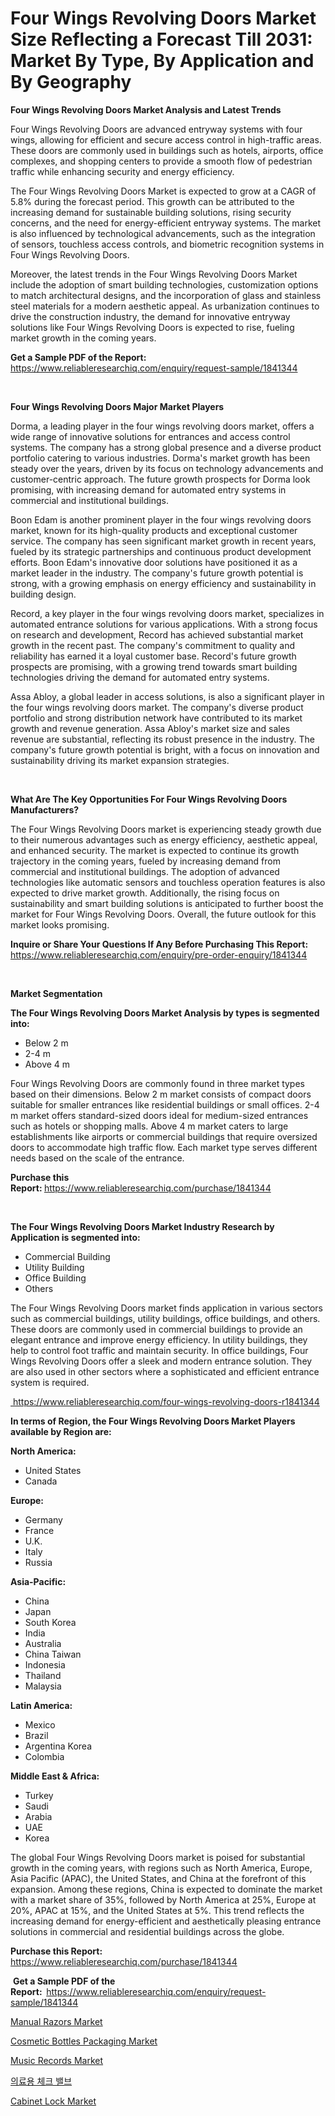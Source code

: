 <p><h1>Four Wings Revolving Doors Market Size Reflecting a Forecast Till 2031: Market By Type, By Application and By Geography</h1></p><p><strong>Four Wings Revolving Doors Market Analysis and Latest Trends</strong></p>
<p><p>Four Wings Revolving Doors are advanced entryway systems with four wings, allowing for efficient and secure access control in high-traffic areas. These doors are commonly used in buildings such as hotels, airports, office complexes, and shopping centers to provide a smooth flow of pedestrian traffic while enhancing security and energy efficiency.</p><p>The Four Wings Revolving Doors Market is expected to grow at a CAGR of 5.8% during the forecast period. This growth can be attributed to the increasing demand for sustainable building solutions, rising security concerns, and the need for energy-efficient entryway systems. The market is also influenced by technological advancements, such as the integration of sensors, touchless access controls, and biometric recognition systems in Four Wings Revolving Doors.</p><p>Moreover, the latest trends in the Four Wings Revolving Doors Market include the adoption of smart building technologies, customization options to match architectural designs, and the incorporation of glass and stainless steel materials for a modern aesthetic appeal. As urbanization continues to drive the construction industry, the demand for innovative entryway solutions like Four Wings Revolving Doors is expected to rise, fueling market growth in the coming years.</p></p>
<p><strong>Get a Sample PDF of the Report:&nbsp;</strong> <a href="https://www.reliableresearchiq.com/enquiry/request-sample/1841344">https://www.reliableresearchiq.com/enquiry/request-sample/1841344</a></p>
<p>&nbsp;</p>
<p><strong>Four Wings Revolving Doors Major Market Players</strong></p>
<p><p>Dorma, a leading player in the four wings revolving doors market, offers a wide range of innovative solutions for entrances and access control systems. The company has a strong global presence and a diverse product portfolio catering to various industries. Dorma's market growth has been steady over the years, driven by its focus on technology advancements and customer-centric approach. The future growth prospects for Dorma look promising, with increasing demand for automated entry systems in commercial and institutional buildings.</p><p>Boon Edam is another prominent player in the four wings revolving doors market, known for its high-quality products and exceptional customer service. The company has seen significant market growth in recent years, fueled by its strategic partnerships and continuous product development efforts. Boon Edam's innovative door solutions have positioned it as a market leader in the industry. The company's future growth potential is strong, with a growing emphasis on energy efficiency and sustainability in building design.</p><p>Record, a key player in the four wings revolving doors market, specializes in automated entrance solutions for various applications. With a strong focus on research and development, Record has achieved substantial market growth in the recent past. The company's commitment to quality and reliability has earned it a loyal customer base. Record's future growth prospects are promising, with a growing trend towards smart building technologies driving the demand for automated entry systems.</p><p>Assa Abloy, a global leader in access solutions, is also a significant player in the four wings revolving doors market. The company's diverse product portfolio and strong distribution network have contributed to its market growth and revenue generation. Assa Abloy's market size and sales revenue are substantial, reflecting its robust presence in the industry. The company's future growth potential is bright, with a focus on innovation and sustainability driving its market expansion strategies.</p></p>
<p>&nbsp;</p>
<p><strong>What Are The Key Opportunities For Four Wings Revolving Doors Manufacturers?</strong></p>
<p><p>The Four Wings Revolving Doors market is experiencing steady growth due to their numerous advantages such as energy efficiency, aesthetic appeal, and enhanced security. The market is expected to continue its growth trajectory in the coming years, fueled by increasing demand from commercial and institutional buildings. The adoption of advanced technologies like automatic sensors and touchless operation features is also expected to drive market growth. Additionally, the rising focus on sustainability and smart building solutions is anticipated to further boost the market for Four Wings Revolving Doors. Overall, the future outlook for this market looks promising.</p></p>
<p><strong>Inquire or Share Your Questions If Any Before Purchasing This Report:</strong> <a href="https://www.reliableresearchiq.com/enquiry/pre-order-enquiry/1841344">https://www.reliableresearchiq.com/enquiry/pre-order-enquiry/1841344</a></p>
<p>&nbsp;</p>
<p><strong>Market Segmentation</strong></p>
<p><strong>The Four Wings Revolving Doors Market Analysis by types is segmented into:</strong></p>
<p><ul><li>Below 2 m</li><li>2-4 m</li><li>Above 4 m</li></ul></p>
<p><p>Four Wings Revolving Doors are commonly found in three market types based on their dimensions. Below 2 m market consists of compact doors suitable for smaller entrances like residential buildings or small offices. 2-4 m market offers standard-sized doors ideal for medium-sized entrances such as hotels or shopping malls. Above 4 m market caters to large establishments like airports or commercial buildings that require oversized doors to accommodate high traffic flow. Each market type serves different needs based on the scale of the entrance.</p></p>
<p><strong>Purchase this Report:&nbsp;</strong><a href="https://www.reliableresearchiq.com/purchase/1841344">https://www.reliableresearchiq.com/purchase/1841344</a></p>
<p>&nbsp;</p>
<p><strong>The Four Wings Revolving Doors Market Industry Research by Application is segmented into:</strong></p>
<p><ul><li>Commercial Building</li><li>Utility Building</li><li>Office Building</li><li>Others</li></ul></p>
<p><p>The Four Wings Revolving Doors market finds application in various sectors such as commercial buildings, utility buildings, office buildings, and others. These doors are commonly used in commercial buildings to provide an elegant entrance and improve energy efficiency. In utility buildings, they help to control foot traffic and maintain security. In office buildings, Four Wings Revolving Doors offer a sleek and modern entrance solution. They are also used in other sectors where a sophisticated and efficient entrance system is required.</p></p>
<p><a href="https://www.reliableresearchiq.com/four-wings-revolving-doors-r1841344">&nbsp;https://www.reliableresearchiq.com/four-wings-revolving-doors-r1841344</a></p>
<p><strong>In terms of Region, the Four Wings Revolving Doors Market Players available by Region are:</strong></p>
<p>
    <p> <strong> North America: </strong>
        <ul>
            <li>United States</li>
            <li>Canada</li>
        </ul>
        </p> 
    <p> <strong> Europe: </strong>
        <ul>
            <li>Germany</li>
            <li>France</li>
            <li>U.K.</li>
            <li>Italy</li>
            <li>Russia</li>
        </ul>
        </p> 
    <p> <strong> Asia-Pacific: </strong>
        <ul>
            <li>China</li>
            <li>Japan</li>
            <li>South Korea</li>
            <li>India</li>
            <li>Australia</li>
            <li>China Taiwan</li>
            <li>Indonesia</li>
            <li>Thailand</li>
            <li>Malaysia</li>
        </ul>
        </p> 
    <p> <strong> Latin America: </strong>
        <ul>
            <li>Mexico</li>
            <li>Brazil</li>
            <li>Argentina Korea</li>
            <li>Colombia</li>
        </ul>
        </p> 
    <p> <strong> Middle East & Africa: </strong>
        <ul>
            <li>Turkey</li>
            <li>Saudi</li>
            <li>Arabia</li>
            <li>UAE</li>
            <li>Korea</li>
        </ul>
    </p>
    </p>
<p><p>The global Four Wings Revolving Doors market is poised for substantial growth in the coming years, with regions such as North America, Europe, Asia Pacific (APAC), the United States, and China at the forefront of this expansion. Among these regions, China is expected to dominate the market with a market share of 35%, followed by North America at 25%, Europe at 20%, APAC at 15%, and the United States at 5%. This trend reflects the increasing demand for energy-efficient and aesthetically pleasing entrance solutions in commercial and residential buildings across the globe.</p></p>
<p><strong>Purchase this Report: </strong><a href="https://www.reliableresearchiq.com/purchase/1841344">https://www.reliableresearchiq.com/purchase/1841344</a></p>
<p>&nbsp;<strong>Get a Sample PDF of the Report:&nbsp;&nbsp;</strong><a href="https://www.reliableresearchiq.com/enquiry/request-sample/1841344">https://www.reliableresearchiq.com/enquiry/request-sample/1841344</a></p>
<p><strong></strong></p>
<p><p><a href="https://medium.com/@alishaseffanie64/manual-razors-market-growth-outlook-from-2024-to-2031-and-it-is-projecting-at-4-3-d7e6f0b35188">Manual Razors Market</a></p><p><a href="https://medium.com/@madisynreinger/global-cosmetic-bottles-packaging-market-sector-types-applications-market-player-strategies-89594f16cbf5">Cosmetic Bottles Packaging Market</a></p><p><a href="https://medium.com/@teguhbavarian07_99894/navigating-the-global-music-records-market-landscape-trends-forecasts-and-impact-analysis-2024-0c603c6dee9f">Music Records Market</a></p><p><a href="https://github.com/vss5505pa7z1p/Market-Research-Report-List-3/blob/main/107381471604.md">의료용 체크 밸브</a></p><p><a href="https://medium.com/@welsonwiden94552/cabinet-lock-market-a-global-and-regional-analysis-focus-on-end-user-product-and-region-ec5c7eafcae2">Cabinet Lock Market</a></p></p>